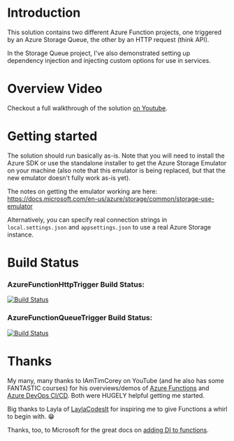 # Introduction 
This solution contains two different Azure Function projects, one triggered by an Azure Storage Queue, the other by an HTTP request (think API).

In the Storage Queue project, I've also demonstrated setting up dependency injection and injecting custom options for use in services.

# Overview Video
Checkout a full walkthrough of the solution [on Youtube](https://www.youtube.com/watch?v=nBMO4-TWeBA).

# Getting started
The solution should run basically as-is. Note that you will need to install the Azure SDK or use the standalone installer to get the Azure Storage Emulator on your machine (also note that this emulator is being replaced, but that the new emulator doesn't fully work as-is yet).

The notes on getting the emulator working are here:  
https://docs.microsoft.com/en-us/azure/storage/common/storage-use-emulator

Alternatively, you can specify real connection strings in `local.settings.json` and `appsettings.json` to use a real Azure Storage instance.

# Build Status

### AzureFunctionHttpTrigger Build Status:  
[![Build Status](https://dev.azure.com/FitzyCodesThings/AzureFunctionTemplates/_apis/build/status/AzureFunctionTemplates?branchName=master)](https://dev.azure.com/FitzyCodesThings/AzureFunctionTemplates/_build/latest?definitionId=1&branchName=master)

### AzureFunctionQueueTrigger Build Status:
[![Build Status](https://dev.azure.com/FitzyCodesThings/AzureFunctionTemplates/_apis/build/status/AzureFunctionTemplates%20(1)?branchName=master)](https://dev.azure.com/FitzyCodesThings/AzureFunctionTemplates/_build/latest?definitionId=2&branchName=master)

# Thanks

My many, many thanks to IAmTimCorey on YouTube (and he also has some FANTASTIC courses) for his overviews/demos of [Azure Functions](https://www.youtube.com/watch?v=zIfxkub7CLY) and [Azure DevOps CI/CD](https://www.youtube.com/watch?v=H-R2bCXfz8I). Both were HUGELY helpful getting me started.

Big thanks to Layla of [LaylaCodesIt](https://www.twitch.tv/LaylaCodesIt) for inspiring me to give Functions a whirl to begin with. 😁

Thanks, too, to Microsoft for the great docs on [adding DI to functions](https://docs.microsoft.com/en-us/azure/azure-functions/functions-dotnet-dependency-injection).
